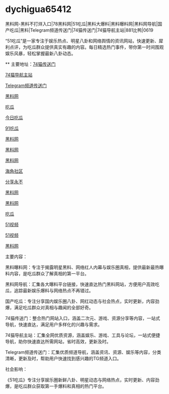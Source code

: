# dychigua65412
黑料网-黑料不打烊入口|78黑料网|51吃瓜|黑料大爆料|黑料曝料网|黑料网导航|国产吃瓜|黑料|Telegram频道传送门|74猫传送门|74猫导航主站|881比鸭|0619

“51吃瓜”是一家专注于娱乐热点、明星八卦和网络舆情的资讯网站，快速更新、犀利点评，为吃瓜群众提供真实有趣的内容。每日精选热门事件，带你第一时间围观娱乐风暴，轻松掌握最新八卦动态。

** 主要地址：<a href="https://74mao.com/">74猫传送门</a>

<a href="https://74mao.com/">74猫导航主站</a>

<a href="https://74mao.com/">Telegram频道传送门</a>

<a href="https://heiliaobudayang01.pages.dev/">黑料网</a>

<a href="https://chiguaqunzhongde.pages.dev/">吃瓜</a>

<a href="https://jinrichigua01.pages.dev/">今日吃瓜</a>

<a href="https://91chiguazhongxin.pages.dev/">91吃瓜</a>

<a href="https://xiazaianzhuang.pages.dev/">黑料网</a>

<a href="https://heiliaowangjin.pages.dev/">黑料网</a>

<a href="https://hj-251.pages.dev/">黑料网</a>

<a href="https://hj-258.pages.dev/">海角社区</a>

<a href="https://hj-264.pages.dev/">分享永不</a>

<a href="https://hj-267.pages.dev/">黑料网</a>

<a href="https://hj-268.pages.dev/">黑料网</a>

<a href="https://hj-279.pages.dev/">吃瓜</a>

<a href="https://hj-288.pages.dev/">51视频</a>

<a href="https://hj-295.pages.dev/">51视频</a>

<a href="https://hj-301.pages.dev/">黑料网</a>

主要内容：

黑料曝料网：专注于揭露明星黑料、网络红人内幕与娱乐圈真相，提供最新最热曝料内容，是吃瓜群众了解真相的第一平台。

黑料网导航：汇集各大曝料平台链接，快速直达热门黑料网站，方便用户高效吃瓜，追踪最新娱乐爆料与网络热点不再错过。

国产吃瓜：专注分享国内娱乐圈八卦、网红动态与社会热点，实时更新，内容劲爆，满足吃瓜群众对真相与趣闻的全部好奇。

74猫传送门：整合热门网站入口，涵盖二次元、游戏、资源分享等内容，一站式导航，快速直达，满足用户多样化的兴趣与需求。

74猫导航主站：汇集全网优质资源，涵盖娱乐、游戏、工具与论坛，一站式便捷导航，助你快速直达所需网站，省时高效，更新及时。

Telegram频道传送门：汇集优质频道导航，涵盖资讯、资源、娱乐等内容，分类清晰，更新及时，帮助用户快速找到感兴趣的TG频道入口。

社会影响：

《51吃瓜》专注分享娱乐圈新鲜八卦、明星动态与网络热点，实时更新、内容劲爆，是吃瓜群众获取第一手爆料和真相的热门平台。
